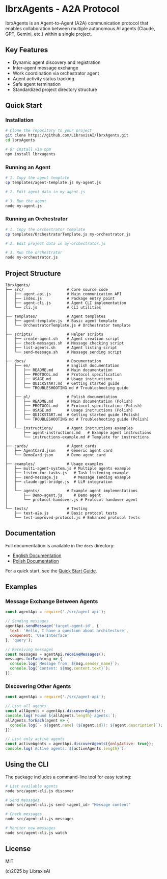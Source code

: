 # lbrxAgents - A2A Protocol

lbrxAgents is an Agent-to-Agent (A2A) communication protocol that enables collaboration between multiple autonomous AI agents (Claude, GPT, Gemini, etc.) within a single project.

## Key Features

- Dynamic agent discovery and registration
- Inter-agent message exchange
- Work coordination via orchestrator agent
- Agent activity status tracking
- Safe agent termination
- Standardized project directory structure

## Quick Start

### Installation

```bash
# Clone the repository to your project
git clone https://github.com/LibraxisAI/lbrxAgents.git
cd lbrxAgents

# Or install via npm
npm install lbrxagents
```

### Running an Agent

```bash
# 1. Copy the agent template
cp templates/agent-template.js my-agent.js

# 2. Edit agent data in my-agent.js

# 3. Run the agent
node my-agent.js
```

### Running an Orchestrator

```bash
# 1. Copy the orchestrator template
cp templates/OrchestratorTemplate.js my-orchestrator.js

# 2. Edit project data in my-orchestrator.js

# 3. Run the orchestrator
node my-orchestrator.js
```

## Project Structure

```
lbrxAgents/
├── src/                   # Core source code
│   ├── agent-api.js       # Main communication API
│   ├── index.js           # Package entry point
│   ├── agent-cli.js       # Agent CLI implementation
│   └── cli.js             # CLI utilities
│
├── templates/             # Agent templates
│   ├── agent-template.js  # Basic agent template
│   └── OrchestratorTemplate.js # Orchestrator template
│
├── scripts/               # Helper scripts
│   ├── create-agent.sh    # Agent creation script
│   ├── check-messages.sh  # Message checking script
│   ├── list-agents.sh     # Agent listing script
│   └── send-message.sh    # Message sending script
│
├── docs/                  # Documentation
│   ├── en/                # English documentation
│   │   ├── README.md      # Main documentation
│   │   ├── PROTOCOL.md    # Protocol specification
│   │   ├── USAGE.md       # Usage instructions
│   │   ├── QUICKSTART.md  # Getting started guide
│   │   └── TROUBLESHOOTING.md # Troubleshooting guide
│   │
│   ├── pl/                # Polish documentation
│   │   ├── README.md      # Main documentation (Polish)
│   │   ├── PROTOCOL.md    # Protocol specification (Polish)
│   │   ├── USAGE.md       # Usage instructions (Polish)
│   │   ├── QUICKSTART.md  # Getting started guide (Polish)
│   │   └── TROUBLESHOOTING.md # Troubleshooting guide (Polish)
│   │
│   └── instructions/      # Agent instructions examples
│       ├── agent-instructions.md   # Example agent instructions
│       └── instructions-example.md # Template for instructions
│
├── cards/                 # Agent cards
│   ├── AgentCard.json     # Generic agent card
│   └── DemoCard.json      # Demo agent card
│
├── examples/              # Usage examples
│   ├── multi-agent-system.js # Multiple agents example
│   ├── listen-for-tasks.js   # Task listening example
│   ├── send-message.js       # Message sending example
│   ├── claude-gpt-bridge.js  # LLM integration
│   │
│   └── agents/            # Example agent implementations
│       ├── Demo-agent.js     # Demo agent
│       └── protocol-handover.js # Protocol handover agent
│
└── tests/                 # Testing
    ├── test-a2a.js        # Basic protocol tests
    └── test-improved-protocol.js # Enhanced protocol tests
```

## Documentation

Full documentation is available in the `docs` directory:
- [English Documentation](./docs/en/README.md)
- [Polish Documentation](./docs/pl/README.md)

For a quick start, see the [Quick Start Guide](./docs/en/QUICKSTART.md).

## Examples

### Message Exchange Between Agents

```javascript
const agentApi = require('./src/agent-api');

// Sending messages
agentApi.sendMessage('target-agent-id', {
  text: 'Hello, I have a question about architecture',
  component: 'UserInterface'
}, 'query');

// Receiving messages
const messages = agentApi.receiveMessages();
messages.forEach(msg => {
  console.log(`Message from: ${msg.sender_name}`);
  console.log(`Content: ${msg.content.text}`);
});
```

### Discovering Other Agents

```javascript
const agentApi = require('./src/agent-api');

// List all agents
const allAgents = agentApi.discoverAgents();
console.log(`Found ${allAgents.length} agents:`);
allAgents.forEach(agent => {
  console.log(`- ${agent.name} (${agent.id}): ${agent.description}`);
});

// List only active agents
const activeAgents = agentApi.discoverAgents({onlyActive: true});
console.log(`Active agents: ${activeAgents.length}`);
```

## Using the CLI

The package includes a command-line tool for easy testing:

```bash
# List available agents
node src/agent-cli.js discover

# Send messages
node src/agent-cli.js send <agent_id> "Message content" 

# Check messages
node src/agent-cli.js messages

# Monitor new messages
node src/agent-cli.js watch
```

## License

MIT

(c)2025 by LibraxisAI